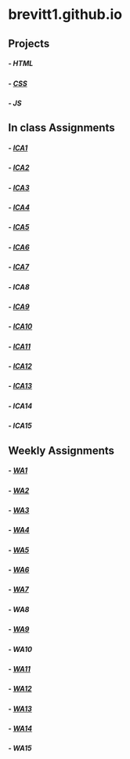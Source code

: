 # brevitt1.github.io

## Projects
##### - HTML
##### - [CSS](https://brevitt1.github.io/html-websight/index.html)
##### - JS

## In class Assignments

##### - [ICA1](ica/ICA1.pdf)
##### - [ICA2](ica/ICA2.pdf)
##### - [ICA3](ica/ica3a.html)
##### - [ICA4](ica/ica4.html)
##### - [ICA5](https://brevitt1.github.io/ica/ica5/ica5.html)
##### - [ICA6](https://brevitt1.github.io/ica/ica6/ica6-part1.html)
##### - [ICA7](https://brevitt1.github.io/ica/ica7.html)
##### - ICA8
##### - [ICA9](https://brevitt1.github.io/ica/ica9.html)
##### - [ICA10](http://Brevitt1.github.io/ica/ica10/ica10.html)
##### - [ICA11](http://Brevitt1.github.io/ica/ica11/ica11.html)
##### - [ICA12](https://brevitt1.github.io/ica/ica12/ica12.html)
##### - [ICA13](https://brevitt1.github.io/ica/ica13/ica13.html)
##### - ICA14
##### - ICA15

## Weekly Assignments

##### - [WA1](https://brevitt1.github.io/wa/wa1.1.html)
##### - [WA2](https://brevitt1.github.io/wa/wa2.html)
##### - [WA3](https://brevitt1.github.io/wa/wa3.html)
##### - [WA4](https://brevitt1.github.io/business-card/chris.html)
##### - [WA5](https://brevitt1.github.io/wa/wa5/wa5.html)
##### - [WA6](https://brevitt1.github.io/wa/wa6/)
##### - [WA7](https://brevitt1.github.io/wa/wa7/week7.html)
##### - WA8
##### - [WA9](https://brevitt1.github.io/wa/wa9/index.html)
##### - WA10
##### - [WA11](https://brevitt1.github.io/wa/wa11/wa11.html)
##### - [WA12](https://brevitt1.github.io/wa/wa12/wa12.html)
##### - [WA13](https://Brevitt1.github.io/wa/wa13/wa13.html)
##### - [WA14](https://api.mapbox.com/styles/v1/brevitt/clgwgi0pv003401rh38dibu9e.html?title=false&access_token=pk.eyJ1IjoiYnJldml0dCIsImEiOiJjbGd3Zm1iZncwMmF6M3FwMmQycXhpMThkIn0.KGbsTE7jyWd1piFZBMuIFg&zoomwheel=false#5.03/52.79/-2.26)
##### - WA15
